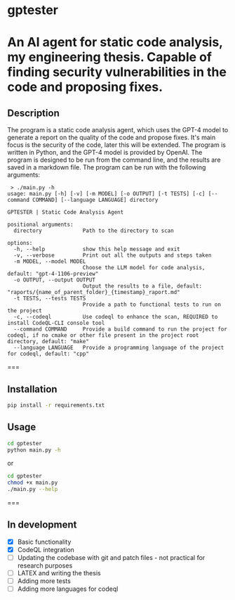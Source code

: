 # gptester
An AI agent for static code analysis, my engineering thesis. 
Capable of finding security vulnerabilities in the code and proposing fixes.
===

## Description
The program is a static code analysis agent, which uses the GPT-4 model to generate a report on the quality of the code and propose fixes. It's main focus is the security of the code, later this will be extended. The program is written in Python, and the GPT-4 model is provided by OpenAI. The program is designed to be run from the command line, and the results are saved in a markdown file. The program can be run with the following arguments:
```
 > ./main.py -h
usage: main.py [-h] [-v] [-m MODEL] [-o OUTPUT] [-t TESTS] [-c] [--command COMMAND] [--language LANGUAGE] directory

GPTESTER | Static Code Analysis Agent

positional arguments:
  directory             Path to the directory to scan

options:
  -h, --help            show this help message and exit
  -v, --verbose         Print out all the outputs and steps taken
  -m MODEL, --model MODEL
                        Choose the LLM model for code analysis, default: "gpt-4-1106-preview"
  -o OUTPUT, --output OUTPUT
                        Output the results to a file, default: "raports/{name_of_parent_folder}_{timestamp}_raport.md"
  -t TESTS, --tests TESTS
                        Provide a path to functional tests to run on the project
  -c, --codeql          Use codeql to enhance the scan, REQUIRED to install CodeQL-CLI console tool
  --command COMMAND     Provide a build command to run the project for codeql, if no cmake or other file present in the project root directory, default: "make"
  --language LANGUAGE   Provide a programming language of the project for codeql, default: "cpp"
```
===

## Installation
```bash
pip install -r requirements.txt
```

## Usage
```bash
cd gptester
python main.py -h
```
or 
```bash
cd gptester
chmod +x main.py
./main.py --help
```

===
## In development
- [x] Basic functionality
- [x] CodeQL integration
- [ ] Updating the codebase with git and patch files - not practical for research purposes
- [ ] LATEX and writing the thesis
- [ ] Adding more tests
- [ ] Adding more languages for codeql